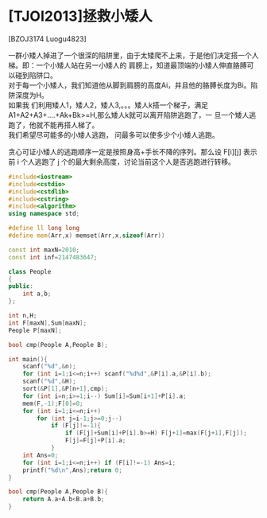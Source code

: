 # [TJOI2013]拯救小矮人
[BZOJ3174 Luogu4823]

一群小矮人掉进了一个很深的陷阱里，由于太矮爬不上来，于是他们决定搭一个人梯。即：一个小矮人站在另一小矮人的 肩膀上，知道最顶端的小矮人伸直胳膊可以碰到陷阱口。  
对于每一个小矮人，我们知道他从脚到肩膀的高度Ai，并且他的胳膊长度为Bi。陷阱深度为H。  
如果我 们利用矮人1，矮人2，矮人3,。。。矮人k搭一个梯子，满足A1+A2+A3+....+Ak+Bk>=H,那么矮人k就可以离开陷阱逃跑了，一 旦一个矮人逃跑了，他就不能再搭人梯了。  
我们希望尽可能多的小矮人逃跑， 问最多可以使多少个小矮人逃跑。

贪心可证小矮人的逃跑顺序一定是按照身高+手长不降的序列。那么设 F[i][j] 表示前 i 个人逃跑了 j 个的最大剩余高度，讨论当前这个人是否逃跑进行转移。

```cpp
#include<iostream>
#include<cstdio>
#include<cstdlib>
#include<cstring>
#include<algorithm>
using namespace std;

#define ll long long
#define mem(Arr,x) memset(Arr,x,sizeof(Arr))

const int maxN=2010;
const int inf=2147483647;

class People
{
public:
	int a,b;
};

int n,H;
int F[maxN],Sum[maxN];
People P[maxN];

bool cmp(People A,People B);

int main(){
	scanf("%d",&n);
	for (int i=1;i<=n;i++) scanf("%d%d",&P[i].a,&P[i].b);
	scanf("%d",&H);
	sort(&P[1],&P[n+1],cmp);
	for (int i=n;i>=1;i--) Sum[i]=Sum[i+1]+P[i].a;
	mem(F,-1);F[0]=0;
	for (int i=1;i<=n;i++)
		for (int j=i-1;j>=0;j--)
			if (F[j]!=-1){
				if (F[j]+Sum[i]+P[i].b>=H) F[j+1]=max(F[j+1],F[j]);
				F[j]=F[j]+P[i].a;
			}
	int Ans=0;
	for (int i=1;i<=n;i++) if (F[i]!=-1) Ans=i;
	printf("%d\n",Ans);return 0;
}

bool cmp(People A,People B){
	return A.a+A.b<B.a+B.b;
}
```